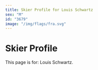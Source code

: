 ```yaml
---
title: Skier Profile for Louis Schwartz
sex: "M"
id: "3679"
image: "/img/flags/fra.svg" 
---
```


# Skier Profile

This page is for: Louis Schwartz.
    